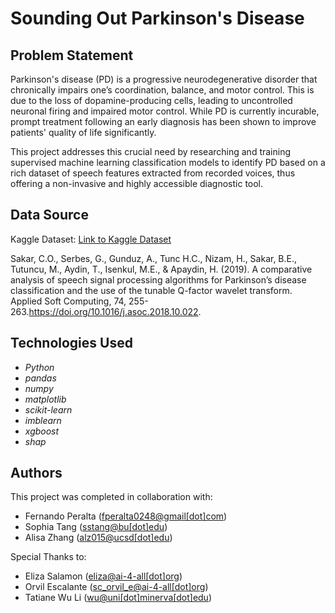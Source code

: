 # Sounding Out Parkinson's Disease

## Problem Statement <!--- do not change this line -->

Parkinson's disease (PD) is a progressive neurodegenerative disorder that chronically impairs one’s coordination, balance, and motor control.
This is due to the loss of dopamine-producing cells, leading to uncontrolled neuronal firing and impaired motor control. While PD is currently incurable, prompt treatment following an early diagnosis has been shown to improve patients' quality of life significantly. 

This project addresses this crucial need by researching and training supervised machine learning classification models to identify PD based on a rich dataset of speech features extracted from recorded voices, thus offering a non-invasive and highly accessible diagnostic tool.

## Data Source

Kaggle Dataset: [Link to Kaggle Dataset](https://www.kaggle.com/datasets/dipayanbiswas/parkinsons-disease-speech-signal-features/code?datasetId=209295&sortBy=voteCount)

Sakar, C.O., Serbes, G., Gunduz, A., Tunc H.C., Nizam, H., Sakar, B.E., Tutuncu, M., Aydin, T., Isenkul, M.E., &
Apaydin, H. (2019). A comparative analysis of speech signal processing algorithms for Parkinson’s
disease classification and the use of the tunable Q-factor wavelet transform. Applied Soft Computing, 74,
255-263.https://doi.org/10.1016/j.asoc.2018.10.022.

## Technologies Used <!--- do not change this line -->
- *Python*
- *pandas*
- *numpy*
- *matplotlib*
- *scikit-learn*
- *imblearn*
- *xgboost*
- *shap*

## Authors

This project was completed in collaboration with:
- Fernando Peralta ([fperalta0248@gmail[dot]com](mailto:fperalta0248@gmail.com))
- Sophia Tang ([sstang@bu[dot]edu](mailto:sstang@bu.edu))
- Alisa Zhang ([alz015@ucsd[dot]edu](mailto:alz015@ucsd.edu))

Special Thanks to:
- Eliza Salamon ([eliza@ai-4-all[dot]org](mailto:eliza@ai-4-all.org))
- Orvil Escalante ([sc_orvil_e@ai-4-all[dot]org](mailto:sc_orvil_e@ai-4-all.org))
- Tatiane Wu Li ([wu@uni[dot]minerva[dot]edu](mailto:wu@uni.minerva.edu))
